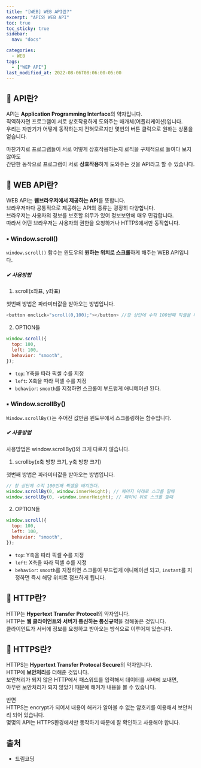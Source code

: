 ```yaml
---
title: "[WEB] WEB API란?"
excerpt: "API와 WEB API"
toc: true
toc_sticky: true
sidebar:
  nav: "docs"

categories:
  - WEB
tags:
  - ["WEP API"]
last_modified_at: 2022-08-06T08:06:00-05:00
---
```


## 📄 API란?

API는 **Application Programming Interface**의 약자입니다.<br/>
직역하자면 프로그램이 서로 상호작용하게 도와주는 매개체(어플리케이션)입니다.<br/>
우리는 자판기가 어떻게 동작하는지 전혀모르지만 몇번의 버튼 클릭으로 원하는 상품을 얻습니다.

마찬가지로 프로그램들이 서로 어떻게 상호작용하는지 로직을 구체적으로 들여다 보지 않아도<br>
간단한 동작으로 프로그램이 서로 **상호작용**하게 도와주는 것을 API라고 할 수 있습니다.

## 📄 WEB API란?

WEB API는 **웹브라우저에서 제공하는 API**를 뜻합니다.<br>
브라우저마다 공통적으로 제공하는 API의 종류는 굉장히 다양합니다.<br>
브라우저는 사용자의 정보를 보호할 의무가 있어 정보보안에 매우 민감합니다.<br>
따라서 어떤 브라우저는 사용자의 권한을 요청하거나 HTTPS에서만 동작합니다.

### ▪ Window.scroll()

`window.scroll()` 함수는 윈도우의 **원하는 위치로 스크롤**하게 해주는 WEB API입니다.

<h5>✔ 사용방법</h5>

1. scroll(x좌표, y좌표)

첫번째 방법은 파라미터값을 받아오는 방법입니다.

```js
<button onclick="scroll(0,100);"></button> //창 상단에 수직 100번째 픽셀을 배치한다.
```

2. OPTION들

```js
window.scroll({
  top: 100,
  left: 100,
  behavior: "smooth",
});
```

- `top`: Y축을 따라 픽셀 수를 지정
- `left`: X축을 따라 픽셀 수를 지정
- `behavior`: `smooth`를 지정하면 스크롤이 부드럽게 애니메이션 된다.

### ▪ Window.scrollBy()

`Window.scrollBy()`는 주어진 값만큼 윈도우에서 스크롤링하는 함수입니다.

<h5>✔ 사용방법</h5>

사용방법은 window.scrollBy()와 크게 다르지 않습니다.

1. scrollby(x축 방향 크기, y축 방향 크기)

첫번째 방법은 파라미터값을 받아오는 방법입니다.

```js
// 창 상단에 수직 100번째 픽셀을 배치한다.
window.scrollBy(0, window.innerHeight); // 페이지 아래로 스크롤 할때
window.scrollBy(0, -window.innerHeight); // 페이비 위로 스크롤 할때
```

2. OPTION들

```js
window.scroll({
  top: 100,
  left: 100,
  behavior: "smooth",
});
```

- `top`: Y축을 따라 픽셀 수를 지정
- `left`: X축을 따라 픽셀 수를 지정
- `behavior`: `smooth`를 지정하면 스크롤이 부드럽게 애니메이션 되고, `instant`를 지정하면 즉시 해당 위치로 점프하게 됩니다.

## 📌 HTTP란?

HTTP는 **Hypertext Transfer Protocol**의 약자입니다.<br>
HTTP는 **웹 클라이언트와 서버가 통신하는 통신규약**을 정해놓은 것입니다.<br>
클라이언트가 서버에 정보를 요청하고 받아오는 방식으로 이루어져 있습니다.

## 📌 HTTPS란?

HTTPS는 **Hypertext Transfer Protocal Secure**의 약자입니다.<br>
HTTP에 **보안처리**를 더해준 것입니다.<br>
보안처리가 되지 않은 HTTP에서 패스워드를 입력해서 데이터를 서버에 보내면,<br>
아무런 보안처리가 되지 않았기 때문에 해커가 내용을 볼 수 있습니다.<br>

반면<br>
HTTPS는 encrypt가 되어서 내용이 해커가 알아볼 수 없는 암호키를 이용해서 보안처리 되어 있습니다.<br>
몇몇의 API는 HTTPS환경에서만 동작하기 때문에 잘 확인하고 사용해야 합니다.

## 출처

- 드림코딩

